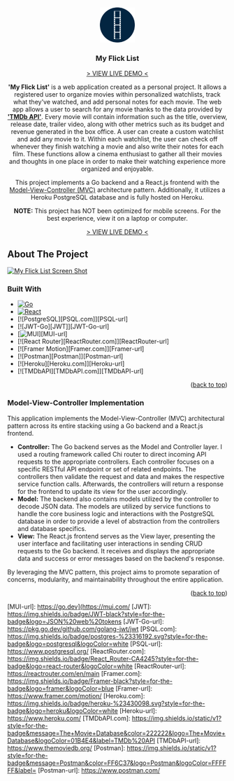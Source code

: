 <a name="readme-top"></a>

<br />
<div align="center">
  <a href="https://myflicklist-fa78f7f017a1.herokuapp.com/">
    <img src="frontend/public/logo_circle.png" alt="Logo" width="80" height="80">
  </a>

<h3 align="center">My Flick List</h3>
  <p>
     <a href="https://myflicklist-fa78f7f017a1.herokuapp.com/"> > VIEW LIVE DEMO < </a>
  </p>
  <p align="center">
      <b>'My Flick List'</b> is a web application created as a personal project. It allows a registered user to organize movies within
      personalized watchlists, track what they've watched, and add personal notes for each movie.
      The web app allows a user to search for any movie thanks to the data provided by <a href="https://www.themoviedb.org/"><b>'TMDb API'</b></a>.
      Every movie will contain information such as the title, overview, release date, trailer video,
      along with other metrics such as its budget and revenue generated in the box office. A user can create a custom watchlist
      and add any movie to it. Within each watchlist, the user can check off whenever they finish watching a movie and also write their notes for each film.
      These functions allow a cinema enthusiast to gather all their movies and thoughts in one place in order to make their watching
      experience more organized and enjoyable.
    <br />
  </p>
  <p>
    This project implements a Go backend and a React.js frontend with the <a href="#Model-View-Controller-Implementation">Model-View-Controller (MVC)</a> architecture pattern. Additionally, it utilizes a Heroku PostgreSQL
    database and is fully hosted on Heroku. 
  </p>
  
  <p>
     <b>NOTE:</b> This project has NOT been optimized for mobile screens. For the best experience, view it on a laptop or computer.
  </p>
  
  <p>
     <a href="https://myflicklist-fa78f7f017a1.herokuapp.com/"> > VIEW LIVE DEMO < </a>
  </p>
  
</div>



<!-- ABOUT THE PROJECT -->
## About The Project

[![My Flick List Screen Shot][product-screenshot]](https://myflicklist-fa78f7f017a1.herokuapp.com/)



### Built With

* [![Go][Go.dev]][Go-url]
* [![React][React.js]][React-url]
* [![PostgreSQL][PSQL.com]][PSQL-url]
* [![JWT-Go][JWT]][JWT-Go-url]
* [![MUI][MUI.com]][MUI-url]
* [![React Router][ReactRouter.com]][ReactRouter-url]
* [![Framer Motion][Framer.com]][Framer-url]
* [![Postman][Postman]][Postman-url]
* [![Heroku][Heroku.com]][Heroku-url]
* [![TMDbAPI][TMDbAPI.com]][TMDbAPI-url]


<p align="right">(<a href="#readme-top">back to top</a>)</p>

### Model-View-Controller Implementation

This application implements the Model-View-Controller (MVC) architectural pattern across its entire stacking using a Go backend and a React.js frontend.

* **Controller:** The Go backend serves as the Model and Controller layer. I used a routing framework called Chi router to direct incoming API requests to the appropriate controllers. Each controller focuses on a specific RESTful API endpoint or set of related endpoints. The controllers then validate the request and data and makes the respective service function calls. Afterwards, the controllers will return a response for the frontend to update its view for the user accordingly.
* **Model:** The backend also contains models utilized by the controller to decode JSON data. The models are utilized by service functions to handle the core business logic and interactions with the PostgreSQL database in order to provide a level of abstraction from the controllers and database specifics. 
* **View:** The React.js frontend serves as the View layer, presenting the user interface and facilitating user interactions in sending CRUD requests to the Go backend. It receives and displays the appropriate data and success or error messages based on the backend's response.

By leveraging the MVC pattern, this project aims to promote separation of concerns, modularity, and maintainability throughout the entire application.

<p align="right">(<a href="#readme-top">back to top</a>)</p>

<!-- MARKDOWN LINKS & IMAGES -->
<!-- https://www.markdownguide.org/basic-syntax/#reference-style-links -->
[contributors-shield]: https://img.shields.io/github/contributors/github_username/repo_name.svg?style=for-the-badge
[contributors-url]: https://github.com/github_username/repo_name/graphs/contributors
[forks-shield]: https://img.shields.io/github/forks/github_username/repo_name.svg?style=for-the-badge
[forks-url]: https://github.com/github_username/repo_name/network/members
[stars-shield]: https://img.shields.io/github/stars/github_username/repo_name.svg?style=for-the-badge
[stars-url]: https://github.com/github_username/repo_name/stargazers
[issues-shield]: https://img.shields.io/github/issues/github_username/repo_name.svg?style=for-the-badge
[issues-url]: https://github.com/github_username/repo_name/issues
[license-shield]: https://img.shields.io/github/license/github_username/repo_name.svg?style=for-the-badge
[license-url]: https://github.com/github_username/repo_name/blob/master/LICENSE.txt
[linkedin-shield]: https://img.shields.io/badge/-LinkedIn-black.svg?style=for-the-badge&logo=linkedin&colorB=555
[linkedin-url]: https://linkedin.com/in/linkedin_username
[product-screenshot]: frontend/public/website_preview.png
[Next.js]: https://img.shields.io/badge/next.js-000000?style=for-the-badge&logo=nextdotjs&logoColor=white
[Next-url]: https://nextjs.org/
[React.js]: https://img.shields.io/badge/React-20232A?style=for-the-badge&logo=react&logoColor=61DAFB
[React-url]: https://reactjs.org/
[Go.dev]: https://img.shields.io/badge/go-%2300ADD8.svg?style=for-the-badge&logo=go&logoColor=white
[Go-url]: https://go.dev
[MUI.com]: https://img.shields.io/badge/MUI-%230081CB.svg?style=for-the-badge&logo=mui&logoColor=white
[MUI-url]: https://go.dev](https://mui.com/
[JWT]: https://img.shields.io/badge/JWT-black?style=for-the-badge&logo=JSON%20web%20tokens
[JWT-Go-url]: https://pkg.go.dev/github.com/golang-jwt/jwt
[PSQL.com]: https://img.shields.io/badge/postgres-%23316192.svg?style=for-the-badge&logo=postgresql&logoColor=white
[PSQL-url]: https://www.postgresql.org/
[ReactRouter.com]: https://img.shields.io/badge/React_Router-CA4245?style=for-the-badge&logo=react-router&logoColor=white
[ReactRouter-url]: https://reactrouter.com/en/main
[Framer.com]: https://img.shields.io/badge/Framer-black?style=for-the-badge&logo=framer&logoColor=blue
[Framer-url]: https://www.framer.com/motion/
[Heroku.com]: https://img.shields.io/badge/heroku-%23430098.svg?style=for-the-badge&logo=heroku&logoColor=white
[Heroku-url]: https://www.heroku.com/
[TMDbAPI.com]: https://img.shields.io/static/v1?style=for-the-badge&message=The+Movie+Database&color=222222&logo=The+Movie+Database&logoColor=01B4E4&label=TMDb%20API
[TMDbAPI-url]: https://www.themoviedb.org/
[Postman]: https://img.shields.io/static/v1?style=for-the-badge&message=Postman&color=FF6C37&logo=Postman&logoColor=FFFFFF&label=
[Postman-url]: https://www.postman.com/

[Bootstrap.com]: https://img.shields.io/badge/Bootstrap-563D7C?style=for-the-badge&logo=bootstrap&logoColor=white
[Bootstrap-url]: https://getbootstrap.com
[JQuery.com]: https://img.shields.io/badge/jQuery-0769AD?style=for-the-badge&logo=jquery&logoColor=white
[JQuery-url]: https://jquery.com 
